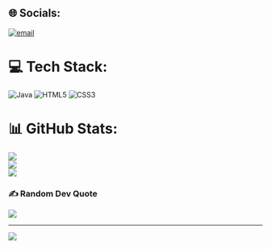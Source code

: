 
## 🌐 Socials:
[![email](https://img.shields.io/badge/Email-D14836?logo=gmail&logoColor=white)](mailto:tam12012005@gmail.com) 

# 💻 Tech Stack:
![Java](https://img.shields.io/badge/java-%23ED8B00.svg?style=for-the-badge&logo=openjdk&logoColor=white) ![HTML5](https://img.shields.io/badge/html5-%23E34F26.svg?style=for-the-badge&logo=html5&logoColor=white) ![CSS3](https://img.shields.io/badge/css3-%231572B6.svg?style=for-the-badge&logo=css3&logoColor=white)
# 📊 GitHub Stats:
![](https://github-readme-stats.vercel.app/api?username=srnawmeiirose&theme=dark&hide_border=false&include_all_commits=false&count_private=false)<br/>
![](https://nirzak-streak-stats.vercel.app/?user=srnawmeiirose&theme=dark&hide_border=false)<br/>
![](https://github-readme-stats.vercel.app/api/top-langs/?username=srnawmeiirose&theme=dark&hide_border=false&include_all_commits=false&count_private=false&layout=compact)

### ✍️ Random Dev Quote
![](https://quotes-github-readme.vercel.app/api?type=horizontal&theme=radical)

---
[![](https://visitcount.itsvg.in/api?id=srnawmeiirose&icon=0&color=0)](https://visitcount.itsvg.in)

<!-- Proudly created with GPRM ( https://gprm.itsvg.in ) -->
